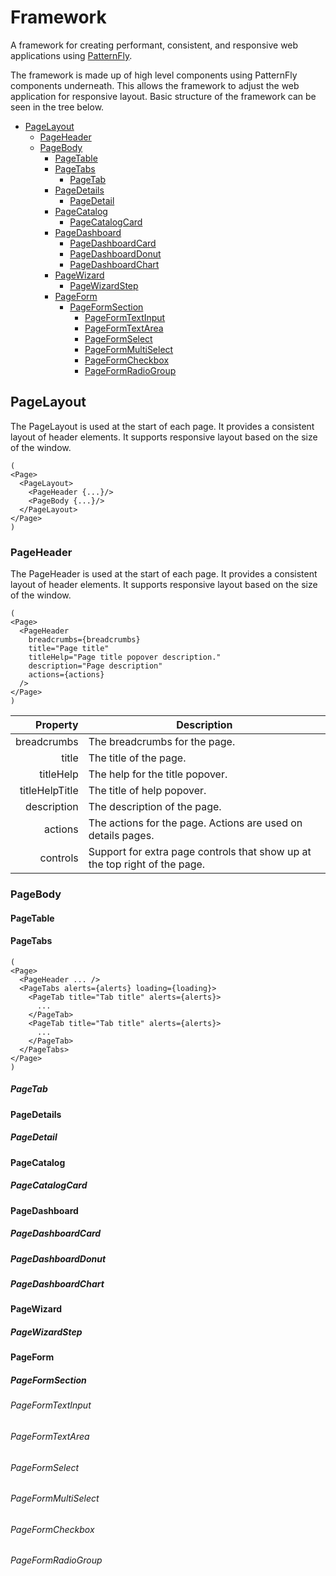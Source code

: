 
# Framework

A framework for creating performant, consistent, and responsive web applications using [PatternFly](https://www.patternfly.org).

The framework is made up of high level components using PatternFly components underneath.
This allows the framework to adjust the web application for responsive layout.
Basic structure of the framework can be seen in the tree below.

- [PageLayout](#pagelayout)
  - [PageHeader](#pageheader)
  - [PageBody](#pagebody)
    - [PageTable](#pagetable)
    - [PageTabs](#pagetabs)
      - [PageTab](#pagetab)
    - [PageDetails](#pagedetails)
      - [PageDetail](#pagedetail)
    - [PageCatalog](#pagecatalog)
      - [PageCatalogCard](#pagecatalogcard)
    - [PageDashboard](#pagedashboard)
      - [PageDashboardCard](#pagedashboardcard)
      - [PageDashboardDonut](#pagedashboarddonut)
      - [PageDashboardChart](#pagedashboardchart)
    - [PageWizard](#pagewizard)
      - [PageWizardStep](#pagewizardstep)
    - [PageForm](#pageform)
      - [PageFormSection](#pageformsection)
        - [PageFormTextInput](#pageformtextinput)
        - [PageFormTextArea](#pageformtextarea)
        - [PageFormSelect](#pageformselect)
        - [PageFormMultiSelect](#pageformmultiselect)
        - [PageFormCheckbox](#pageformcheckbox)
        - [PageFormRadioGroup](#pageformradiogroup)

## PageLayout

The PageLayout is used at the start of each page. It provides a consistent layout of header elements. It supports responsive layout based on the size of the window.

```tsx
(
<Page>
  <PageLayout>
    <PageHeader {...}/>
    <PageBody {...}/>
  </PageLayout>
</Page>
)
```

### PageHeader

The PageHeader is used at the start of each page. It provides a consistent layout of header elements. It supports responsive layout based on the size of the window.

```tsx
(
<Page>
  <PageHeader 
    breadcrumbs={breadcrumbs}
    title="Page title"
    titleHelp="Page title popover description."
    description="Page description"
    actions={actions}
  />
</Page>
)
```

|       Property | Description                                                                |
| -------------: | -------------------------------------------------------------------------- |
|    breadcrumbs | The breadcrumbs for the page.                                              |
|          title | The title of the page.                                                     |
|      titleHelp | The help for the title popover.                                            |
| titleHelpTitle | The title of help popover.                                                 |
|    description | The description of the page.                                               |
|        actions | The actions for the page. Actions are used on details pages.               |
|       controls | Support for extra page controls that show up at the top right of the page. |

### PageBody

#### PageTable

#### PageTabs

```tsx
(
<Page>
  <PageHeader ... />
  <PageTabs alerts={alerts} loading={loading}>
    <PageTab title="Tab title" alerts={alerts}>
      ...
    </PageTab>
    <PageTab title="Tab title" alerts={alerts}>
      ...
    </PageTab>
  </PageTabs>
</Page>
)
```

##### PageTab

#### PageDetails

##### PageDetail

#### PageCatalog

##### PageCatalogCard

#### PageDashboard

##### PageDashboardCard

##### PageDashboardDonut

##### PageDashboardChart

#### PageWizard

##### PageWizardStep

#### PageForm

##### PageFormSection

###### PageFormTextInput

###### PageFormTextArea

###### PageFormSelect

###### PageFormMultiSelect

###### PageFormCheckbox

###### PageFormRadioGroup
